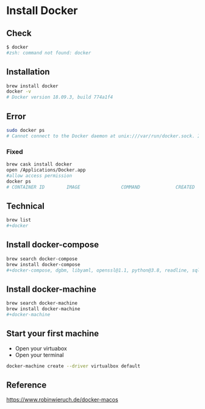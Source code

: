 # Install Docker

## Check

```bash
$ docker
#zsh: command not found: docker
```

## Installation

```bash
brew install docker
docker -v
# Docker version 18.09.3, build 774a1f4
```

## Error

```bash
sudo docker ps
# Cannot connect to the Docker daemon at unix:///var/run/docker.sock. Is the docker daemon running?
```

### Fixed

```bash
brew cask install docker
open /Applications/Docker.app
#allow access permission
docker ps
# CONTAINER ID        IMAGE               COMMAND             CREATED             STATUS              PORTS               NAMES
```

## Technical

```bash
brew list
#+docker
```

## Install docker-compose

```bash
brew search docker-compose
brew install docker-compose
#+docker-compose, dgbm, libyaml, openssl@1.1, python@3.8, readline, sqlite, xz
```

## Install docker-machine

```bash
brew search docker-machine
brew install docker-machine
#+docker-machine
```

## Start your first machine

- Open your virtuabox
- Open your terminal

```bash
docker-machine create --driver virtualbox default
```

## Reference

<https://www.robinwieruch.de/docker-macos>